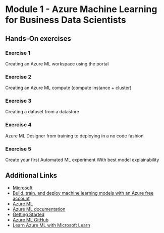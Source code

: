 
# Module 1 - Azure Machine Learning for Business Data Scientists

## Hands-On exercises

### Exercise 1
Creating an Azure ML workspace using the portal

### Exercise 2
Creating an Azure ML compute (compute instance + cluster)

### Exercise 3
Creating a dataset from a datastore

### Exercise 4
Azure ML Designer from training to deploying in a no code fashion

### Exercise 5
Create your first Automated ML experiment
With best model explainability

## Additional Links

* [Microsoft](https://microsoft.com)
* [Build, train, and deploy machine learning models with an Azure free account](https://azure.microsoft.com/en-us/free/services/machine-learning/)
* [Azure ML](https://azure.microsoft.com/en-us/services/machine-learning/)
* [Azure ML documentation](https://docs.microsoft.com/en-us/azure/machine-learning/)
* [Getting Started](https://docs.microsoft.com/en-us/azure/machine-learning/)
* [Azure ML GitHub](https://github.com/Azure/MachineLearningNotebooks/)
* [Learn Azure ML with Microsoft Learn](https://docs.microsoft.com/en-us/learn/browse/?products=azure&roles=data-scientist)
